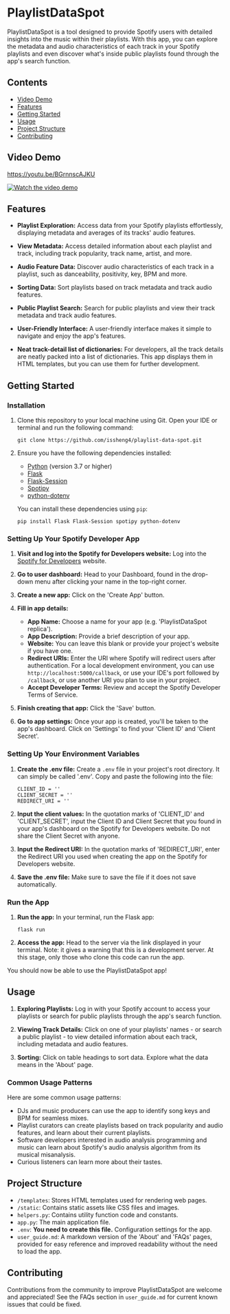 # PlaylistDataSpot

PlaylistDataSpot is a tool designed to provide Spotify users with detailed insights into the music within their playlists. With this app, you can explore the metadata and audio characteristics of each track in your Spotify playlists and even discover what's inside public playlists found through the app's search function.


## Contents
- [Video Demo](#video-demo)
- [Features](#features)
- [Getting Started](#getting-started)
- [Usage](#usage)
- [Project Structure](#project-structure)
- [Contributing](#contributing)


## Video Demo
https://youtu.be/BGrnnscAJKU

[![Watch the video demo](https://img.youtube.com/vi/BGrnnscAJKU/0.jpg)](https://youtu.be/BGrnnscAJKU)


## Features

- **Playlist Exploration:** Access data from your Spotify playlists effortlessly, displaying metadata and averages of its tracks' audio features.

- **View Metadata:** Access detailed information about each playlist and track, including track popularity, track name, artist, and more.

- **Audio Feature Data:** Discover audio characteristics of each track in a playlist, such as danceability, positivity, key, BPM and more.

- **Sorting Data:** Sort playlists based on track metadata and track audio features.

- **Public Playlist Search:** Search for public playlists and view their track metadata and track audio features.

- **User-Friendly Interface:** A user-friendly interface makes it simple to navigate and enjoy the app's features.

- **Neat track-detail list of dictionaries:** For developers, all the track details are neatly packed into a list of dictionaries. This app displays them in HTML templates, but you can use them for further development.


## Getting Started

### Installation

1. Clone this repository to your local machine using Git. Open your IDE or terminal and run the following command:

   ```
   git clone https://github.com/issheng4/playlist-data-spot.git
   ```

3. Ensure you have the following dependencies installed:

    - [Python](https://www.python.org/downloads/) (version 3.7 or higher)
    - [Flask](https://pypi.org/project/Flask/)
    - [Flask-Session](https://pypi.org/project/Flask-Session/)
    - [Spotipy](https://pypi.org/project/spotipy/)
    - [python-dotenv](https://pypi.org/project/python-dotenv/)

    You can install these dependencies using `pip`:

    ```
    pip install Flask Flask-Session spotipy python-dotenv
    ```

### Setting Up Your Spotify Developer App

1. **Visit and log into the Spotify for Developers website:** Log into the [Spotify for Developers](https://developer.spotify.com/) website.

2. **Go to user dashboard:** Head to your Dashboard, found in the drop-down menu after clicking your name in the top-right corner.

3. **Create a new app:** Click on the 'Create App' button.

4. **Fill in app details:**
   - **App Name:** Choose a name for your app (e.g. 'PlaylistDataSpot replica').
   - **App Description:** Provide a brief description of your app.
   - **Website:** You can leave this blank or provide your project's website if you have one.
   - **Redirect URIs:** Enter the URI where Spotify will redirect users after authentication. For a local development environment, you can use `http://localhost:5000/callback`, or use your IDE's port followed by `/callback`, or use another URI you plan to use in your project.
   - **Accept Developer Terms:** Review and accept the Spotify Developer Terms of Service.

5. **Finish creating that app:** Click the 'Save' button.

7. **Go to app settings:** Once your app is created, you'll be taken to the app's dashboard. Click on 'Settings' to find your 'Client ID' and 'Client Secret'.

### Setting Up Your Environment Variables

1. **Create the .env file:** Create a `.env` file in your project's root directory. It can simply be called '.env'. Copy and paste the following into the file:

   ```
   CLIENT_ID = ''
   CLIENT_SECRET = ''
   REDIRECT_URI = ''
   ```

2. **Input the client values:** In the quotation marks of 'CLIENT_ID' and 'CLIENT_SECRET', input the Client ID and Client Secret that you found in your app's dashboard on the Spotify for Developers website. Do not share the Client Secret with anyone.

3. **Input the Redirect URI:** In the quotation marks of 'REDIRECT_URI', enter the Redirect URI you used when creating the app on the Spotify for Developers website.

4. **Save the .env file:** Make sure to save the file if it does not save automatically.

### Run the App

1. **Run the app:** In your terminal, run the Flask app:

    ```
    flask run
    ```

3. **Access the app:** Head to the server via the link displayed in your terminal. Note: it gives a warning that this is a development server. At this stage, only those who clone this code can run the app.

You should now be able to use the PlaylistDataSpot app!


## Usage

1. **Exploring Playlists:** Log in with your Spotify account to access your playlists or search for public playlists through the app's search function.

2. **Viewing Track Details:** Click on one of your playlists' names - or search a public playlist - to view detailed information about each track, including metadata and audio features.

3. **Sorting:** Click on table headings to sort data. Explore what the data means in the 'About' page.

### Common Usage Patterns
Here are some common usage patterns:
- DJs and music producers can use the app to identify song keys and BPM for seamless mixes.
- Playlist curators can create playlists based on track popularity and audio features, and learn about their current playlists.
- Software developers interested in audio analysis programming and music can learn about Spotify's audio analysis algorithm from its musical misanalysis.
- Curious listeners can learn more about their tastes.


## Project Structure

- `/templates`: Stores HTML templates used for rendering web pages.
- `/static`: Contains static assets like CSS files and images.
- `helpers.py`: Contains utility function code and constants.
- `app.py`: The main application file.
- `.env`: **You need to create this file.** Configuration settings for the app.
- `user_guide.md`: A markdown version of the 'About' and 'FAQs' pages, provided for easy reference and improved readability without the need to load the app.


## Contributing

Contributions from the community to improve PlaylistDataSpot are welcome and appreciated! See the FAQs section in `user_guide.md` for current known issues that could be fixed.
